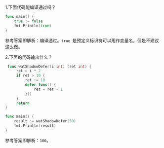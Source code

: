 1.下面代码能编译通过吗？

```go
func main() {
    true := false
    fmt.Println(true)
}
```

参考答案即解析：编译通过。`true `是预定义标识符可以用作变量名，但是不建议这么做。

2.下面的代码输出什么？

```go
 func watShadowDefer(i int) (ret int) {
     ret = i * 2
     if ret > 10 {
         ret := 10
         defer func() {
             ret = ret + 1
         }()
     }
     return
}

func main() {
    result := watShadowDefer(50)
    fmt.Println(result)
}
```

参考答案即解析：`100`。